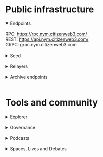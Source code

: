 # Public infrastructure 

<details open>
  <summary>Endpoints</summary>
  <br>
  RPC: <a href="https://rpc.nym.citizenweb3.com/">https://rpc.nym.citizenweb3.com/</a><br>
  REST: <a href="https://api.nym.citizenweb3.com/">https://api.nym.citizenweb3.com/</a><br>
  GRPC: <span title="GRPC" class="text-nowrap text-base text-primary hover:font-semibold cursor-pointer" text="grpc.nym.citizenweb3.com">grpc.nym.citizenweb3.com</span>
</details>
<br>
<details>
  <summary>Seed</summary>
853895754a25d5a09617f304fc1b43e1645c9fa1@78.46.79.242:19056
</details>
<br>
<details>
  <summary>Relayers</summary>
</details>
<br>
<details>
  <summary>Archive endpoints</summary>
  RPC: <br>
  API: <br>
  GRPC: <br>
</details>
<br>

# Tools and community

<details>
  <summary>Explorer</summary>
  <a href="https://validatorinfo.com/networks">Validator Info</a><br>
</details>
<br>
<details>
  <summary>Governance</summary>
  <a href="https://nym.explorers.guru/proposals">Voting History</a><br>
</details>
<br>
<details>
  <summary>Podcasts</summary>
  <a href="https://www.citizenweb3.com/jaya">Privacy, Drone Strikes and Systemic Corruption with Jaya Klara Brekke</a><br>
</details>
<br>
<details>
  <summary>Spaces, Lives and Debates</summary>
  <a href="https://www.youtube.com/watch?v=n4ZvhwsCfNg&list=PLem9m7LMmHUcefEY7vDBB_Wl_X08OnHWO&index=22">Interchain debates: Privacy</a><br>
</details>
